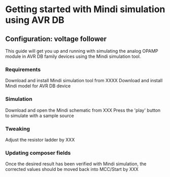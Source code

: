 # Getting started with Mindi simulation using AVR DB

## Configuration: voltage follower
This guide will get you up and running with simulating the analog OPAMP module in AVR DB family devices using the Mindi simulation tool.

### Requirements
Download and install Mindi simulation tool from XXXX
Download and install Mindi model for AVR DB device

### Simulation
Download and open the Mindi schematic from XXX
Press the 'play' button to simulate with a sample source

### Tweaking
Adjust the resistor ladder by XXX

### Updating composer fields
Once the desired result has been verified with Mindi simulation, the corrected values should be moved back into MCC/Start by XXX

